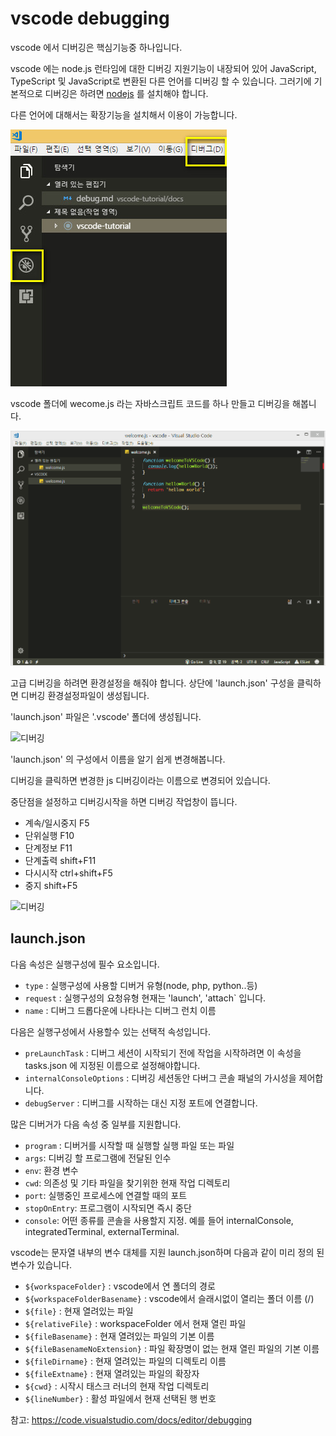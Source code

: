 # vscode debugging
vscode 에서 디버깅은 핵심기능중 하나입니다.

vscode 에는 node.js 런타임에 대한 디버깅 지원기능이 내장되어 있어 JavaScript, TypeScript 및 JavaScript로 변환된 다른 언어를 디버깅 할 수 있습니다.
그러기에 기본적으로 디버깅은 하려면 [nodejs](https://nodejs.org) 를 설치해야 합니다.

다른 언어에 대해서는 확장기능을 설치해서 이용이 가능합니다.

![디버깅](./img/0046.jpg)

vscode 폴더에 wecome.js 라는 자바스크립트 코드를 하나 만들고 디버깅을 해봅니다.

![디버깅](./img/0046.gif)

고급 디버깅을 하려면 환경설정을 해줘야 합니다.  상단에 'launch.json' 구성을 클릭하면 디버깅 환경설정파일이 생성됩니다.

'launch.json' 파일은 '.vscode' 폴더에 생성됩니다.

![디버깅](./img/0047.gif)


'launch.json' 의 구성에서 이름을 알기 쉽게 변경해봅니다.

디버깅을 클릭하면 변경한 js 디버깅이라는 이름으로 변경되어 있습니다. 

중단점을 설정하고 디버깅시작을 하면 디버깅 작업창이 뜹니다.

- 계속/일시중지 F5
- 단위실행 F10
- 단계정보 F11
- 단계출력 shift+F11 
- 다시시작 ctrl+shift+F5
- 중지 shift+F5

![디버깅](./img/0048.gif)


## launch.json

다음 속성은 실행구성에 필수 요소입니다.

- `type` : 실행구성에 사용할 디버거 유형(node, php, python..등)
- `request` : 실행구성의 요청유형 현재는 'launch', 'attach` 입니다.
- `name` : 디버그 드롭다운에 나타나는 디버그 런치 이름

다음은 실행구성에서 사용할수 있는 선택적 속성입니다.

- `preLaunchTask` : 디버그 세션이 시작되기 전에 작업을 시작하려면 이 속성을 tasks.json 에 지정된 이름으로 설정해야합니다.
- `internalConsoleOptions` : 디버깅 세션동안 다버그 콘솔 패널의 가시성을 제어합니다.
- `debugServer` : 디버그를 시작하는 대신 지정 포트에 연결합니다.

많은 디버거가 다음 속성 중 일부를 지원합니다.

- `program` : 디버거를 시작할 때 실행할 실행 파일 또는 파일
- `args`: 디버깅 할 프로그램에 전달된 인수
- `env`: 환경 변수
- `cwd`: 의존성 및 기타 파일을 찾기위한 현재 작업 디렉토리
- `port`: 실행중인 프로세스에 연결할 때의 포트
- `stopOnEntry`: 프로그램이 시작되면 즉시 중단
- `console`: 어떤 종류를 콘솔을 사용할지 지정. 예를 들어 internalConsole, integratedTerminal, externalTerminal.

vscode는 문자열 내부의 변수 대체를 지원 launch.json하며 다음과 같이 미리 정의 된 변수가 있습니다.

- `${workspaceFolder}` : vscode에서 연 폴더의 경로
- `${workspaceFolderBasename}` : vscode에서 슬래시없이 열리는 폴더 이름 (/)
- `${file}` : 현재 열려있는 파일
- `${relativeFile}` : workspaceFolder 에서 현재 열린 파일
- `${fileBasename}` : 현재 열려있는 파일의 기본 이름
- `${fileBasenameNoExtension}` : 파일 확장명이 없는 현재 열린 파일의 기본 이름
- `${fileDirname}` : 현재 열려있는 파일의 디렉토리 이름
- `${fileExtname}` : 현재 열려있는 파일의 확장자
- `${cwd}` : 시작시 태스크 러너의 현재 작업 디렉토리
- `${lineNumber}` : 활성 파일에서 현재 선택된 행 번호


참고: https://code.visualstudio.com/docs/editor/debugging